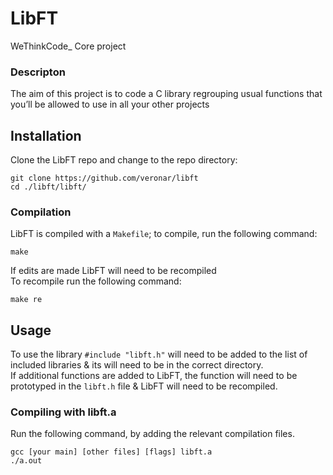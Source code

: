 # **LibFT**

WeThinkCode_ Core project

### **Descripton**
The aim of this project is to code a C library regrouping usual functions that you’ll be allowed to use in all your other projects

## Installation

Clone the LibFT repo and change to the repo directory:

```
git clone https://github.com/veronar/libft
cd ./libft/libft/
```

### Compilation

LibFT is compiled with a `Makefile`; to compile, run the following command:

```
make
```
If edits are made LibFT will need to be recompiled  
To recompile run the following command:

```
make re
```

## Usage

To use the library  `#include "libft.h"` will need to be added to the list of included libraries & its will need to be in the correct directory.  
If additional functions are added to LibFT, the function will need to be prototyped in the `libft.h` file & LibFT will need to be recompiled.

### Compiling with libft.a

Run the following command, by adding the relevant compilation files.

```
gcc [your main] [other files] [flags] libft.a
./a.out
```
